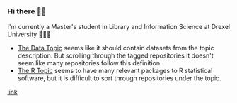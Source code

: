 ### Hi there 👋🏻

I'm currently a Master's student in Library and Information Science at Drexel University 👩🏻‍💻

- [The Data Topic](https://github.com/topics/data) seems like it should contain datasets from the topic description. But scrolling through the tagged repositories it doesn't seem like many repositories follow this definition. 
- [The R Topic](https://github.com/topics/r) seems to have many relevant packages to R statistical software, but it is difficult to sort through repositories under the topic.

<!--
**jo-schroeder/jo-schroeder** is a ✨ _special_ ✨ repository because its `README.md` (this file) appears on your GitHub profile.

Here are some ideas to get you started:

- 🔭 I’m currently working on ...
- 🌱 I’m currently learning ...
- 👯 I’m looking to collaborate on ...
- 🤔 I’m looking for help with ...
- 💬 Ask me about ...
- 📫 How to reach me: ...
- 😄 Pronouns: ...
- ⚡ Fun fact: ...
-->
[link](https://docs.google.com/document/d/198sp3_7icck5CW-WlNItjJZ4fs7Zor6W/edit?usp=sharing&ouid=109862017295200349711&rtpof=true&sd=true)
